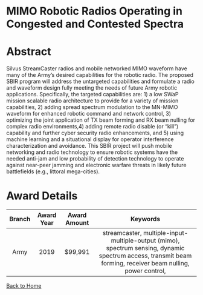 
MIMO Robotic Radios Operating in Congested and Contested Spectra
================================================================

# Abstract


Silvus StreamCaster radios and mobile networked MIMO waveform have many of the Army’s desired capabilities for the robotic radio. The proposed SBIR program will address the untargeted capabilities and formulate a radio and waveform design fully meeting the needs of future Army robotic applications. Specifically, the targeted capabilities are: 1) a low SWaP mission scalable radio architecture to provide for a variety of mission capabilities, 2) adding spread spectrum modulation to the MN-MIMO waveform for enhanced robotic command and network control, 3) optimizing the joint application of TX beam forming and RX beam nulling for complex radio environments,4) adding remote radio disable (or “kill”) capability and further cyber security radio enhancements, and 5) using machine learning and a situational display for operator interference characterization and avoidance. This SBIR project will push mobile networking and radio technology to ensure robotic systems have the needed anti-jam and low probability of detection technology to operate against near-peer jamming and electronic warfare threats in likely future battlefields (e.g., littoral mega-cities).  

# Award Details

|Branch|Award Year|Award Amount|Keywords|
| :---: | :---: | :---: | :---: |
|Army|2019|$99,991|streamcaster, multiple-input-multiple-output (mimo), spectrum sensing, dynamic spectrum access, transmit beam forming, receiver beam nulling, power control, |
  
  


[Back to Home](https://github.com/chrischow/dod_sbir_awards#1035)